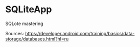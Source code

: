 # SQLiteApp 
SQLote mastering

Sources:
      https://developer.android.com/training/basics/data-storage/databases.html?hl=ru
